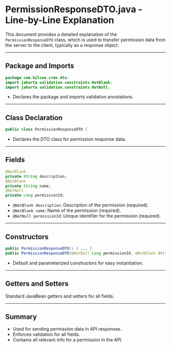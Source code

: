 # PermissionResponseDTO.java - Line-by-Line Explanation

This document provides a detailed explanation of the `PermissionResponseDTO` class, which is used to transfer permission data from the server to the client, typically as a response object.

---

## Package and Imports

```java
package com.hilcoe.crms.dto;
import jakarta.validation.constraints.NotBlank;
import jakarta.validation.constraints.NotNull;
```
- Declares the package and imports validation annotations.

---

## Class Declaration

```java
public class PermissionResponseDTO {
```
- Declares the DTO class for permission response data.

---

## Fields

```java
@NotBlank
private String description;
@NotBlank
private String name;
@NotNull
private Long permissionId;
```
- `@NotBlank description`: Description of the permission (required).
- `@NotBlank name`: Name of the permission (required).
- `@NotNull permissionId`: Unique identifier for the permission (required).

---

## Constructors

```java
public PermissionResponseDTO() { ... }
public PermissionResponseDTO(@NotNull Long permissionId, @NotBlank String name, @NotBlank String description) { ... }
```
- Default and parameterized constructors for easy instantiation.

---

## Getters and Setters

Standard JavaBean getters and setters for all fields.

---

## Summary
- Used for sending permission data in API responses.
- Enforces validation for all fields.
- Contains all relevant info for a permission in the API.
